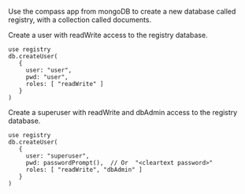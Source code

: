 Use the compass app from mongoDB to create a new database called registry, with a collection called documents.

Create a user with readWrite access to the registry database.
```mongosh
use registry
db.createUser(
   {
     user: "user",
     pwd: "user",
     roles: [ "readWrite" ]
   }
)
```

Create a superuser with readWrite and dbAdmin access to the registry database.
```mongosh
use registry
db.createUser(
   {
     user: "superuser",
     pwd: passwordPrompt(),  // Or  "<cleartext password>"
     roles: [ "readWrite", "dbAdmin" ]
   }
)
```
